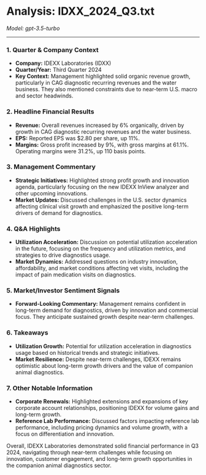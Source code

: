 # Analysis: IDXX_2024_Q3.txt

*Model: gpt-3.5-turbo*

---

### 1. Quarter & Company Context
- **Company:** IDEXX Laboratories (IDXX)
- **Quarter/Year:** Third Quarter 2024
- **Key Context:** Management highlighted solid organic revenue growth, particularly in CAG diagnostic recurring revenues and the water business. They also mentioned constraints due to near-term U.S. macro and sector headwinds.

### 2. Headline Financial Results
- **Revenue:** Overall revenues increased by 6% organically, driven by growth in CAG diagnostic recurring revenues and the water business.
- **EPS:** Reported EPS was $2.80 per share, up 11%.
- **Margins:** Gross profit increased by 9%, with gross margins at 61.1%. Operating margins were 31.2%, up 110 basis points.

### 3. Management Commentary
- **Strategic Initiatives:** Highlighted strong profit growth and innovation agenda, particularly focusing on the new IDEXX InView analyzer and other upcoming innovations.
- **Market Updates:** Discussed challenges in the U.S. sector dynamics affecting clinical visit growth and emphasized the positive long-term drivers of demand for diagnostics.

### 4. Q&A Highlights
- **Utilization Acceleration:** Discussion on potential utilization acceleration in the future, focusing on the frequency and utilization metrics, and strategies to drive diagnostics usage.
- **Market Dynamics:** Addressed questions on industry innovation, affordability, and market conditions affecting vet visits, including the impact of pain medication visits on diagnostics.

### 5. Market/Investor Sentiment Signals
- **Forward-Looking Commentary:** Management remains confident in long-term demand for diagnostics, driven by innovation and commercial focus. They anticipate sustained growth despite near-term challenges.

### 6. Takeaways
- **Utilization Growth:** Potential for utilization acceleration in diagnostics usage based on historical trends and strategic initiatives.
- **Market Resilience:** Despite near-term challenges, IDEXX remains optimistic about long-term growth drivers and the value of companion animal diagnostics.

### 7. Other Notable Information
- **Corporate Renewals:** Highlighted extensions and expansions of key corporate account relationships, positioning IDEXX for volume gains and long-term growth.
- **Reference Lab Performance:** Discussed factors impacting reference lab performance, including pricing dynamics and volume growth, with a focus on differentiation and innovation.

Overall, IDEXX Laboratories demonstrated solid financial performance in Q3 2024, navigating through near-term challenges while focusing on innovation, customer engagement, and long-term growth opportunities in the companion animal diagnostics sector.